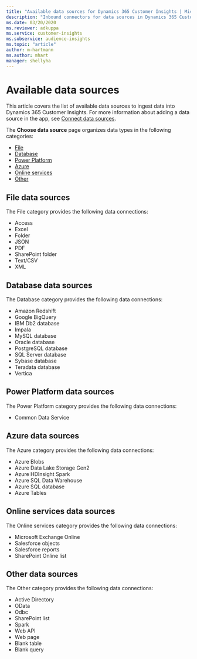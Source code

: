 ```yaml
---
title: "Available data sources for Dynamics 365 Customer Insights | Microsoft Docs"
description: "Inbound connectors for data sources in Dynamics 365 Customer Insights."
ms.date: 03/20/2020
ms.reviewer: adkuppa
ms.service: customer-insights
ms.subservice: audience-insights
ms.topic: "article"
author: m-hartmann
ms.author: mhart
manager: shellyha
---
```


# Available data sources

This article covers the list of available data sources to ingest data into Dynamics 365 Customer Insights. For more information about adding a data source in the app, see [Connect data sources](data-sources.md).

The **Choose data source** page organizes data types in the following categories:

- [File](#file-data-sources)
- [Database](#database-data-sources)
- [Power Platform](#power-platform-data-sources)
- [Azure](#azure-data-sources)
- [Online services](#online-services-data-sources)
- [Other](#other-data-sources)

## File data sources

The File category provides the following data connections:

- Access
- Excel
- Folder
- JSON
- PDF
- SharePoint folder
- Text/CSV
- XML

## Database data sources

The Database category provides the following data connections:

- Amazon Redshift
- Google BigQuery
- IBM Db2 database
- Impala
- MySQL database
- Oracle database
- PostgreSQL database
- SQL Server database
- Sybase database
- Teradata database
- Vertica

## Power Platform data sources

The Power Platform category provides the following data connections:

- Common Data Service

## Azure data sources

The Azure category provides the following data connections:

- Azure Blobs
- Azure Data Lake Storage Gen2
- Azure HDInsight Spark
- Azure SQL Data Warehouse
- Azure SQL database
- Azure Tables

## Online services data sources

The Online services category provides the following data connections:

- Microsoft Exchange Online
- Salesforce objects
- Salesforce reports
- SharePoint Online list

## Other data sources

The Other category provides the following data connections:

- Active Directory
- OData
- Odbc
- SharePoint list
- Spark
- Web API
- Web page
- Blank table
- Blank query
